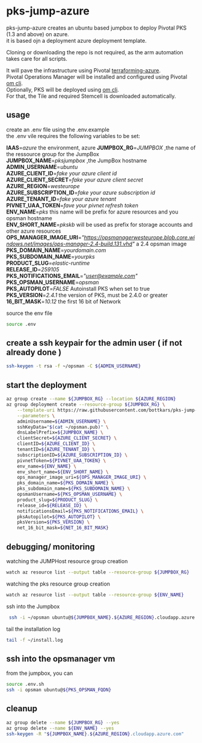 # pks-jump-azure

pks-jump-azure creates an ubuntu based jumpbox to deploy Pivotal PKS (1.3 and above) on azure.  
it is based ojn a deployment azure deployment template.

Cloning or downloading the repo is not required, as the arm automation takes care for all scripts.  

It will pave the infrastructure using Pivotal [terraforming-azure](https://github.com/pivotal-cf/terraforming-azure).  
Pivotal Operations Manager will be installed and configured using Pivotal [om cli](https://github.com/pivotal-cf/om).  
Optionally, PKS will be deployed using [om cli](https://github.com/pivotal-cf/om).  
For that, the Tile and required Stemcell is downloaded automatically.

## usage  

create an .env file using the .env.example  
the .env vile requires the following variables to be set:  

**IAAS**=*azure* the environment, azure
**JUMPBOX_RG**=*JUMPBOX* ,the name of the ressource group for the JumpBox  
**JUMPBOX_NAME**=*pksjumpbox* ,the JumpBox hostname  
**ADMIN_USERNAME**=*ubuntu*  
**AZURE_CLIENT_ID**=*fake your azure client id*  
**AZURE_CLIENT_SECRET**=*fake your azure client secret*  
**AZURE_REGION**=*westeurope*  
**AZURE_SUBSCRIPTION_ID**=*fake your azure subscription id*  
**AZURE_TENANT_ID**=*fake your azure tenant*  
**PIVNET_UAA_TOKEN**=*fave your pivnet refresh token*  
**ENV_NAME**=*pks* this name will be prefix for azure resources and you opsman hostname  
**ENV_SHORT_NAME**=*pkskb* will be used as prefix for storage accounts and other azure resources  
**OPS_MANAGER_IMAGE_URI**=*"https://opsmanagerwesteurope.blob.core.windows.net/images/ops-manager-2.4-build.131.vhd"* a 2.4 opsman image   
**PKS_DOMAIN_NAME**=*yourdomain.com*  
**PKS_SUBDOMAIN_NAME**=*yourpks*  
**PRODUCT_SLUG**=*elastic-runtime*  
**RELEASE_ID**=*259105*  
**PKS_NOTIFICATIONS_EMAIL**=*"user@example.com"*  
**PKS_OPSMAN_USERNAME**=*opsman*  
**PKS_AUTOPILOT**=*FALSE* Autoinstall PKS when set to true  
**PKS_VERSION**=*2.4.1* the version of PKS, must be 2.4.0 or greater
**16_BIT_MASK**=*10.12* the first 16 bit of Network

source the env file  
```bash
source .env
```

## create a ssh keypair for the admin user ( if not already done ) 

```bash
ssh-keygen -t rsa -f ~/opsman -C ${ADMIN_USERNAME}
```

## start the deployment

```bash
az group create --name ${JUMPBOX_RG} --location ${AZURE_REGION}
az group deployment create --resource-group ${JUMPBOX_RG} \
    --template-uri https://raw.githubusercontent.com/bottkars/pks-jump-azure/master/azuredeploy.json \
    --parameters \
    adminUsername=${ADMIN_USERNAME} \
    sshKeyData="$(cat ~/opsman.pub)" \
    dnsLabelPrefix=${JUMPBOX_NAME} \
    clientSecret=${AZURE_CLIENT_SECRET} \
    clientID=${AZURE_CLIENT_ID} \
    tenantID=${AZURE_TENANT_ID} \
    subscriptionID=${AZURE_SUBSCRIPTION_ID} \
    pivnetToken=${PIVNET_UAA_TOKEN} \
    env_name=${ENV_NAME} \
    env_short_name=${ENV_SHORT_NAME} \
    ops_manager_image_uri=${OPS_MANAGER_IMAGE_URI} \
    pks_domain_name=${PKS_DOMAIN_NAME} \
    pks_subdomain_name=${PKS_SUBDOMAIN_NAME} \
    opsmanUsername=${PKS_OPSMAN_USERNAME} \
    product_slug=${PRODUCT_SLUG} \
    release_id=${RELEASE_ID} \
    notificationsEmail=${PKS_NOTIFICATIONS_EMAIL} \
    pksAutopilot=${PKS_AUTOPILOT} \
    pksVersion=${PKS_VERSION} \
    net_16_bit_mask=${NET_16_BIT_MASK}
```

## debugging/ monitoring

watching the JUMPHost resource group creation  

```bash
watch az resource list --output table --resource-group ${JUMPBOX_RG}
```

watching the pks resource group creation  

```bash
watch az resource list --output table --resource-group ${ENV_NAME}
```

ssh into the Jumpbox  

```bash
 ssh -i ~/opsman ubuntu@${JUMPBOX_NAME}.${AZURE_REGION}.cloudapp.azure.com
```

tail the installation log  

```bash
tail -f ~/install.log
```

## ssh into the opsmanager vm

from the jumpbox, you can  

```bash
source .env.sh
ssh -i opsman ubuntu@${PKS_OPSMAN_FQDN}
```
## cleanup

```bash
az group delete --name ${JUMPBOX_RG} --yes
az group delete --name ${ENV_NAME} --yes
ssh-keygen -R "${JUMPBOX_NAME}.${AZURE_REGION}.cloudapp.azure.com"
```
